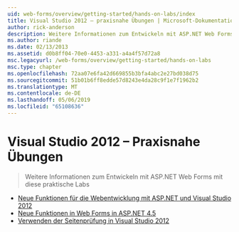 ```yaml
---
uid: web-forms/overview/getting-started/hands-on-labs/index
title: Visual Studio 2012 – praxisnahe Übungen | Microsoft-Dokumentation
author: rick-anderson
description: Weitere Informationen zum Entwickeln mit ASP.NET Web Forms mit diese praktische Labs
ms.author: riande
ms.date: 02/13/2013
ms.assetid: d0b8ff04-70e0-4453-a331-a4a4f57d72a8
msc.legacyurl: /web-forms/overview/getting-started/hands-on-labs
msc.type: chapter
ms.openlocfilehash: 72aa07e6fa42d669855b3bfa4abc2e27bd038d75
ms.sourcegitcommit: 51b01b6ff8edde57d8243e4da28c9f1e7f1962b2
ms.translationtype: MT
ms.contentlocale: de-DE
ms.lasthandoff: 05/06/2019
ms.locfileid: "65108636"
---
```

# <a name="visual-studio-2012-hands-on-labs"></a>Visual Studio 2012 – Praxisnahe Übungen

> Weitere Informationen zum Entwickeln mit ASP.NET Web Forms mit diese praktische Labs

- [Neue Funktionen für die Webentwicklung mit ASP.NET und Visual Studio 2012](whats-new-in-aspnet-and-web-development-in-visual-studio-2012.md)
- [Neue Funktionen in Web Forms in ASP.NET 4.5](whats-new-in-web-forms-in-aspnet-45.md)
- [Verwenden der Seitenprüfung in Visual Studio 2012](using-page-inspector-in-visual-studio-2012.md)
